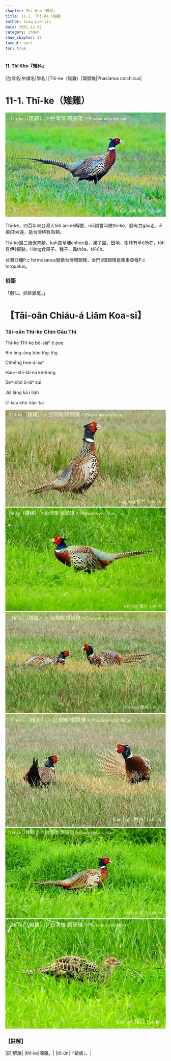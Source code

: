 ```yaml
---
chapter: Thī Kho『雉科』
title: 11-1. Thī-ke（雉雞）
author: Siau Lah-jih
date: 2001-11-01
category: chheh
show_chapter: 11
layout: post
toc: true
---
```


#### 11. Thī Kho『雉科』

|台灣名|中譯名|學名|
|Thī-ke（雉雞）|環頸雉|Phasianus colchicus|


# 11-1. Thī-ke（雉雞）


![](../too5/11/11-1-7.Thī-ke.jpg)


Thī-ke，四百年來台灣人to̍h án-ne稱號，mā誤會叫做thî-ke，腳有力gâu走，ē飛飛bē遠，是台灣稀有鳥類。

Thī-ke屬二級保育類，kah意草埔chhōe食，果子園、田地、樹林有草ê所在，to̍h有伊ê腳跡。Hèng食果子、種子、蟲thōa、tō͘-ún。

台灣亞種P.c formosanus號做台灣環頸雉，金門ê環頸雉是華東亞種P.c torquatus。


### 俗語

「假仙，插雉雞尾。」



# 【Tâi-oân Chiáu-á Liām Koa-si】

### **Tâi-oân Thī-ke Chin Gâu Thî**

Thī-ke Thî-ke bô-siáⁿ ē poe

Bīn âng-âng  bóe tn̂g-tn̂g

Chhēng hoe-á-saⁿ

Háu--khí-lâi ná ke-kang

Seⁿ-chò ū-iáⁿ súi

Jiá lâng kā i lia̍h

Ū-kàu khó-liân-tāi


![](../too5/11/11-1-5.Thī-ke.jpg)
![](../too5/11/11-1-1.Thī-ke.jpg)
![](../too5/11/11-1-4.Thī-ke.jpg)
![](../too5/11/11-1-6.Thī-ke.jpg)
![](../too5/11/11-1-2.Thī-ke.jpg)
![](../too5/11/11-1-3.Thī-ke.jpg)


### 【註解】

|詞|解說|
|thî-ke|啼雞。|
|tō͘-ún|『蚯蚓』。|

